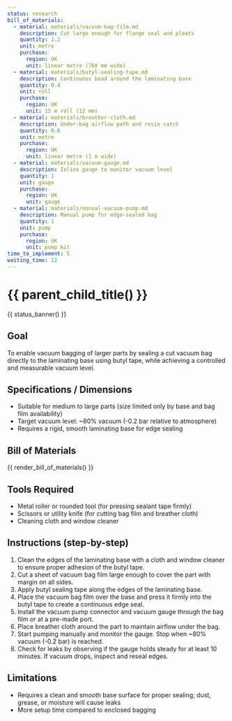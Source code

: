 ```yaml
---
status: research
bill_of_materials:
  - material: materials/vacuum-bag-film.md
    description: Cut large enough for flange seal and pleats
    quantity: 1.2
    unit: metre
    purchase:
      region: UK
      unit: linear metre (760 mm wide)
  - material: materials/butyl-sealing-tape.md
    description: Continuous bead around the laminating base
    quantity: 0.4
    unit: roll
    purchase:
      region: UK
      unit: 15 m roll (12 mm)
  - material: materials/breather-cloth.md
    description: Under-bag airflow path and resin catch
    quantity: 0.6
    unit: metre
    purchase:
      region: UK
      unit: linear metre (1 m wide)
  - material: materials/vacuum-gauge.md
    description: Inline gauge to monitor vacuum level
    quantity: 1
    unit: gauge
    purchase:
      region: UK
      unit: gauge
  - material: materials/manual-vacuum-pump.md
    description: Manual pump for edge-sealed bag
    quantity: 1
    unit: pump
    purchase:
      region: UK
      unit: pump kit
time_to_implement: 5
waiting_time: 12
---
```

# {{ parent_child_title() }}
{{ status_banner() }}

## Goal
To enable vacuum bagging of larger parts by sealing a cut vacuum bag directly to the laminating base using butyl tape, while achieving a controlled and measurable vacuum level.

## Specifications / Dimensions
- Suitable for medium to large parts (size limited only by base and bag film availability)
- Target vacuum level: ~80% vacuum (-0.2 bar relative to atmosphere)
- Requires a rigid, smooth laminating base for edge sealing

## Bill of Materials

{{ render_bill_of_materials() }}

## Tools Required
- Metal roller or rounded tool (for pressing sealant tape firmly)
- Scissors or utility knife (for cutting bag film and breather cloth)
- Cleaning cloth and window cleaner

## Instructions (step-by-step)
1. Clean the edges of the laminating base with a cloth and window cleaner to ensure proper adhesion of the butyl tape.
2. Cut a sheet of vacuum bag film large enough to cover the part with margin on all sides.
3. Apply butyl sealing tape along the edges of the laminating base.
4. Place the vacuum bag film over the base and press it firmly into the butyl tape to create a continuous edge seal.
5. Install the vacuum pump connector and vacuum gauge through the bag film or at a pre-made port.
6. Place breather cloth around the part to maintain airflow under the bag.
7. Start pumping manually and monitor the gauge. Stop when ~80% vacuum (-0.2 bar) is reached.
8. Check for leaks by observing if the gauge holds steady for at least 10 minutes. If vacuum drops, inspect and reseal edges.

## Limitations
- Requires a clean and smooth base surface for proper sealing; dust, grease, or moisture will cause leaks
- More setup time compared to enclosed bagging
